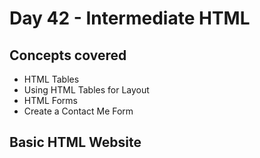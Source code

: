 # Day 42 - Intermediate HTML
## Concepts covered
- HTML Tables
- Using HTML Tables for Layout
- HTML Forms
- Create a Contact Me Form
## Basic HTML Website